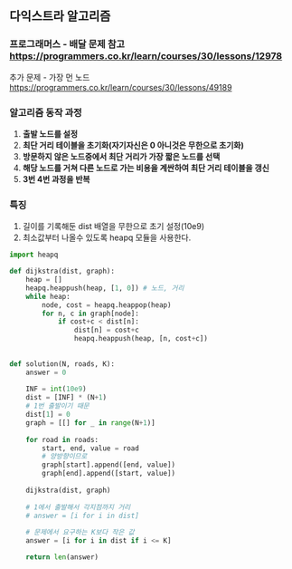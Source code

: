 ## 다익스트라 알고리즘 

### 프로그래머스 - 배달 문제 참고 https://programmers.co.kr/learn/courses/30/lessons/12978

추가 문제 - 가장 먼 노드 https://programmers.co.kr/learn/courses/30/lessons/49189



### 알고리즘 동작 과정

1. **출발 노드를 설정**
2. **최단 거리 테이블을 초기화(자기자신은 0 아니것은 무한으로 초기화)**
3. **방문하지 않은 노드중에서 최단 거리가 가장 짧은 노드를 선택**
4. **해당 노드를 거쳐 다른 노드로 가는 비용을 계싼하여 최단 거리 테이블을 갱신**
5. **3번 4번 과정을 반복**



### 특징

1. 길이를 기록해둔 dist 배열을 무한으로 초기 설정(10e9)
2. 최소값부터 나올수 있도록 heapq 모듈을 사용한다.

```python
import heapq

def dijkstra(dist, graph):
    heap = []
    heapq.heappush(heap, [1, 0]) # 노드, 거리
    while heap:
        node, cost = heapq.heappop(heap)
        for n, c in graph[node]:
            if cost+c < dist[n]:
                dist[n] = cost+c
                heapq.heappush(heap, [n, cost+c])
                
                
def solution(N, roads, K):
    answer = 0
    
    INF = int(10e9)
    dist = [INF] * (N+1)
    # 1번 출발이기 때문
    dist[1] = 0 
    graph = [[] for _ in range(N+1)]
    
    for road in roads:
        start, end, value = road
        # 양방향이므로 
        graph[start].append([end, value])
        graph[end].append([start, value])
	
    dijkstra(dist, graph)
	
    # 1에서 출발해서 각지점까지 거리
    # answer = [i for i in dist]
    
    # 문제에서 요구하는 K보다 작은 값
    answer = [i for i in dist if i <= K]

    return len(answer)
```

